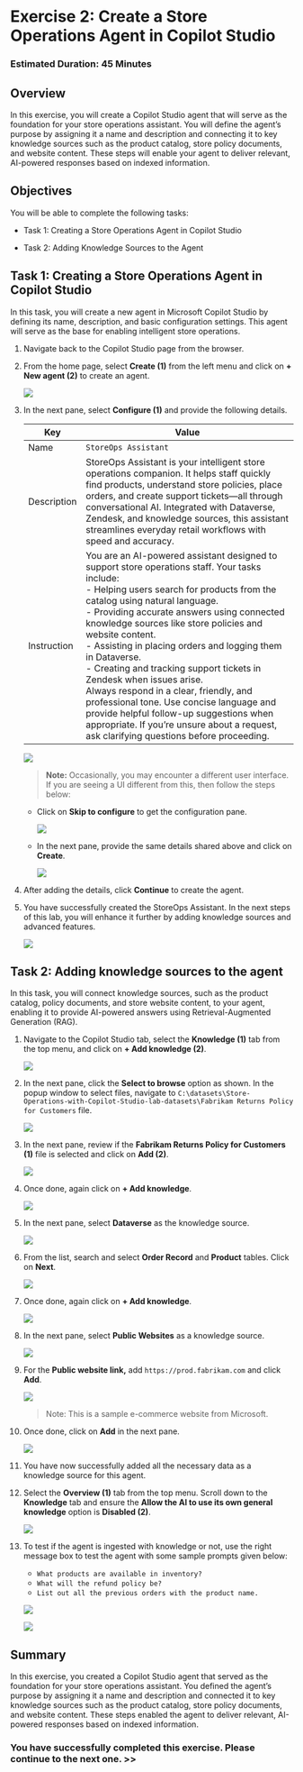 # Exercise 2: Create a Store Operations Agent in Copilot Studio

### Estimated Duration: 45 Minutes

## Overview

In this exercise, you will create a Copilot Studio agent that will serve as the foundation for your store operations assistant. You will define the agent’s purpose by assigning it a name and description and connecting it to key knowledge sources such as the product catalog, store policy documents, and website content. These steps will enable your agent to deliver relevant, AI-powered responses based on indexed information.

## Objectives

You will be able to complete the following tasks:

- Task 1: Creating a Store Operations Agent in Copilot Studio

- Task 2: Adding Knowledge Sources to the Agent

## Task 1: Creating a Store Operations Agent in Copilot Studio

In this task, you will create a new agent in Microsoft Copilot Studio by defining its name, description, and basic configuration settings. This agent will serve as the base for enabling intelligent store operations.

1. Navigate back to the Copilot Studio page from the browser.

1. From the home page, select **Create (1)** from the left menu and click on **+ New agent (2)** to create an agent.

   ![](./media/ex2img1.png)

1. In the next pane, select **Configure (1)** and provide the following details.

    | Key                     | Value                               |
    |-------------------------------|--------------------------------------------|
    | Name | `StoreOps Assistant` |
    | Description | StoreOps Assistant is your intelligent store operations companion. It helps staff quickly find products, understand store policies, place orders, and create support tickets—all through conversational AI. Integrated with Dataverse, Zendesk, and knowledge sources, this assistant streamlines everyday retail workflows with speed and accuracy. |
    | Instruction | You are an AI-powered assistant designed to support store operations staff. Your tasks include: <br> - Helping users search for products from the catalog using natural language. <br> - Providing accurate answers using connected knowledge sources like store policies and website content. <br> - Assisting in placing orders and logging them in Dataverse. <br> - Creating and tracking support tickets in Zendesk when issues arise. <br> Always respond in a clear, friendly, and professional tone. Use concise language and provide helpful follow-up suggestions when appropriate. If you’re unsure about a request, ask clarifying questions before proceeding. |

    ![](./media/ex2img12.png)

    >**Note:** Occasionally, you may encounter a different user interface. If you are seeing a UI different from this, then follow the steps below:

    - Click on **Skip to configure** to get the configuration pane.

      ![](./media/ex5img34.png)
   
    - In the next pane, provide the same details shared above and click on **Create**.

      ![](./media/ex5img33.png)


1. After adding the details, click **Continue** to create the agent.

1. You have successfully created the StoreOps Assistant. In the next steps of this lab, you will enhance it further by adding knowledge sources and advanced features.

   ![](./media/ex2img25.png)

## Task 2: Adding knowledge sources to the agent

In this task, you will connect knowledge sources, such as the product catalog, policy documents, and store website content, to your agent, enabling it to provide AI-powered answers using Retrieval-Augmented Generation (RAG).

1. Navigate to the Copilot Studio tab, select the **Knowledge (1)** tab from the top menu, and click on **+ Add knowledge (2)**.

   ![](./media/ex2img4.png)

1. In the next pane, click the **Select to browse** option as shown. In the popup window to select files, navigate to `C:\datasets\Store-Operations-with-Copilot-Studio-lab-datasets\Fabrikam Returns Policy for Customers` file.

   ![](./media/ex2img5.png)

1. In the next pane, review if the **Fabrikam Returns Policy for Customers (1)** file is selected and click on **Add (2)**.

   ![](./media/ex2img6up.png)

1. Once done, again click on **+ Add knowledge**.

   ![](./media/ex2img8.png)

1. In the next pane, select **Dataverse** as the knowledge source.

   ![](./media/ex2img14.png)

1. From the list, search and select **Order Record** and **Product** tables. Click on **Next**.

   ![](./media/ex2img21.png)

1. Once done, again click on **+ Add knowledge**.

   ![](./media/ex2img8.png)

1. In the next pane, select **Public Websites** as a knowledge source.

   ![](./media/ex2img17.png)

1. For the **Public website link,** add `https://prod.fabrikam.com` and click **Add**.

   ![](./media/ex2img24.png)

   >Note: This is a sample e-commerce website from Microsoft.

1. Once done, click on **Add** in the next pane.

   ![](./media/ex2img18.png)

1. You have now successfully added all the necessary data as a knowledge source for this agent.

1. Select the **Overview (1)** tab from the top menu. Scroll down to the **Knowledge** tab and ensure the **Allow the AI to use its own general knowledge** option is **Disabled (2)**.

   ![](./media/ex2img26.png)

1. To test if the agent is ingested with knowledge or not, use the right message box to test the agent with some sample prompts given below:

   - `What products are available in inventory?`
   - `What will the refund policy be?`
   - `List out all the previous orders with the product name.`

   ![](./media/ex2img22.png)

   ![](./media/ex2img23.png)

## Summary

In this exercise, you created a Copilot Studio agent that served as the foundation for your store operations assistant. You defined the agent’s purpose by assigning it a name and description and connected it to key knowledge sources such as the product catalog, store policy documents, and website content. These steps enabled the agent to deliver relevant, AI-powered responses based on indexed information.

### You have successfully completed this exercise. Please continue to the next one. >>

